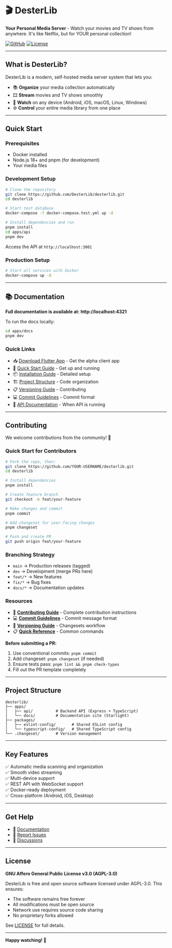 # 🎬 DesterLib

**Your Personal Media Server** - Watch your movies and TV shows from anywhere. It's like Netflix, but for YOUR personal collection!

[![GitHub](https://img.shields.io/badge/GitHub-DesterLib-blue?logo=github)](https://github.com/DesterLib/desterlib)
[![License](https://img.shields.io/badge/License-AGPL--3.0-blue.svg)](LICENSE)

---

## What is DesterLib?

DesterLib is a modern, self-hosted media server system that lets you:
- 📚 **Organize** your media collection automatically
- 🎞️ **Stream** movies and TV shows smoothly
- 📱 **Watch** on any device (Android, iOS, macOS, Linux, Windows)
- ⚙️ **Control** your entire media library from one place

---

## Quick Start

### Prerequisites
- Docker installed
- Node.js 18+ and pnpm (for development)
- Your media files

### Development Setup

```bash
# Clone the repository
git clone https://github.com/DesterLib/desterlib.git
cd desterlib

# Start test database
docker-compose -f docker-compose.test.yml up -d

# Install dependencies and run
pnpm install
cd apps/api
pnpm dev
```

Access the API at `http://localhost:3001`

### Production Setup

```bash
# Start all services with Docker
docker-compose up -d
```

---

## 📚 Documentation

**Full documentation is available at: http://localhost:4321**

To run the docs locally:
```bash
cd apps/docs
pnpm dev
```

### Quick Links

- 📥 [Download Flutter App](https://github.com/DesterLib/Dester-Flutter/releases/latest) - Get the alpha client app
- 🚀 [Quick Start Guide](http://localhost:4321/getting-started/quick-start/) - Get up and running
- 📦 [Installation Guide](http://localhost:4321/getting-started/installation/) - Detailed setup
- 🏗️ [Project Structure](http://localhost:4321/development/structure/) - Code organization
- 📋 [Versioning Guide](http://localhost:4321/development/versioning/) - Contributing
- 💻 [Commit Guidelines](http://localhost:4321/development/commit-guidelines/) - Commit format
- 🔗 [API Documentation](http://localhost:3001/api/docs) - When API is running

---

## Contributing

We welcome contributions from the community! 🎉

### Quick Start for Contributors

```bash
# Fork the repo, then:
git clone https://github.com/YOUR-USERNAME/desterlib.git
cd desterlib

# Install dependencies
pnpm install

# Create feature branch
git checkout -b feat/your-feature

# Make changes and commit
pnpm commit

# Add changeset for user-facing changes
pnpm changeset

# Push and create PR
git push origin feat/your-feature
```

### Branching Strategy

- `main` → Production releases (tagged)
- `dev` → Development (merge PRs here)
- `feat/*` → New features
- `fix/*` → Bug fixes
- `docs/*` → Documentation updates

### Resources

- 📖 **[Contributing Guide](CONTRIBUTING.md)** - Complete contribution instructions
- 💻 **[Commit Guidelines](http://localhost:4321/development/commit-guidelines/)** - Commit message format
- 🦋 **[Versioning Guide](http://localhost:4321/development/versioning/)** - Changesets workflow
- 📋 **[Quick Reference](http://localhost:4321/development/quick-reference/)** - Common commands

**Before submitting a PR:**
1. Use conventional commits: `pnpm commit`
2. Add changeset: `pnpm changeset` (if needed)
3. Ensure tests pass: `pnpm lint && pnpm check-types`
4. Fill out the PR template completely

---

## Project Structure

```
desterlib/
├── apps/
│   ├── api/          # Backend API (Express + TypeScript)
│   └── docs/         # Documentation site (Starlight)
├── packages/
│   ├── eslint-config/       # Shared ESLint config
│   └── typescript-config/   # Shared TypeScript config
└── .changeset/       # Version management
```

---

## Key Features

✅ Automatic media scanning and organization  
✅ Smooth video streaming  
✅ Multi-device support  
✅ REST API with WebSocket support  
✅ Docker-ready deployment  
✅ Cross-platform (Android, iOS, Desktop)

---

## Get Help

- 📖 [Documentation](http://localhost:4321)
- 🐛 [Report Issues](https://github.com/DesterLib/desterlib/issues)
- 💬 [Discussions](https://github.com/DesterLib/desterlib/discussions)

---

## License

**GNU Affero General Public License v3.0 (AGPL-3.0)**

DesterLib is free and open source software licensed under AGPL-3.0. This ensures:
- The software remains free forever
- All modifications must be open source
- Network use requires source code sharing
- No proprietary forks allowed

See [LICENSE](LICENSE) for full details.

---

**Happy watching! 🎉**
